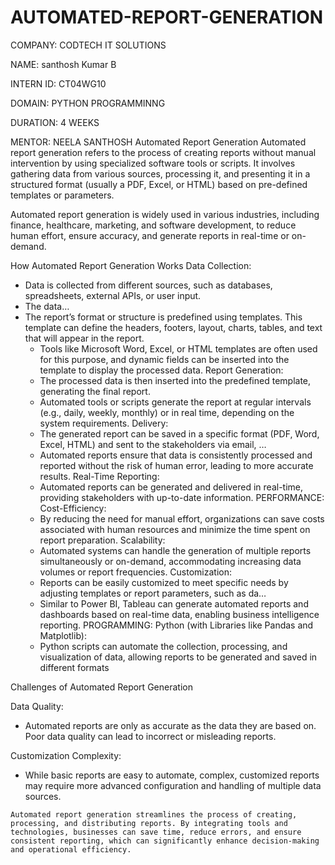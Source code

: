 # AUTOMATED-REPORT-GENERATION
COMPANY: CODTECH IT SOLUTIONS

NAME: santhosh Kumar B

INTERN ID: CT04WG10

DOMAIN: PYTHON PROGRAMMINNG

DURATION: 4 WEEKS

MENTOR: NEELA SANTHOSH
Automated Report Generation
Automated report generation refers to the process of creating reports without manual intervention by using specialized software tools or scripts. It involves gathering data from various sources, processing it, and presenting it in a structured format (usually a PDF, Excel, or HTML) based on pre-defined templates or parameters.

Automated report generation is widely used in various industries, including finance, healthcare, marketing, and software development, to reduce human effort, ensure accuracy, and generate reports in real-time or on-demand.

How Automated Report Generation Works
 Data Collection:
   - Data is collected from different sources, such as databases, spreadsheets, external APIs, or user input.
   - The data…
 - The report’s format or structure is predefined using templates. This template can define the headers, footers, layout, charts, tables, and text that will appear in the report.
   - Tools like Microsoft Word, Excel, or HTML templates are often used for this purpose, and dynamic fields can be inserted into the template to display the processed data.
 Report Generation:
   - The processed data is then inserted into the predefined template, generating the final report.
   - Automated tools or scripts generate the report at regular intervals (e.g., daily, weekly, monthly) or in real time, depending on the system requirements.
 Delivery:
   - The generated report can be saved in a specific format (PDF, Word, Excel, HTML) and sent to the stakeholders via email, …
   - Automated reports ensure that data is consistently processed and reported without the risk of human error, leading to more accurate results.
Real-Time Reporting:
   - Automated reports can be generated and delivered in real-time, providing stakeholders with up-to-date information.
  PERFORMANCE:
Cost-Efficiency:
   - By reducing the need for manual effort, organizations can save costs associated with human resources and minimize the time spent on report preparation.
Scalability:
   - Automated systems can handle the generation of multiple reports simultaneously or on-demand, accommodating increasing data volumes or report frequencies.
Customization:
   - Reports can be easily customized to meet specific needs by adjusting templates or report parameters, such as da…
   - Similar to Power BI, Tableau can generate automated reports and dashboards based on real-time data, enabling business intelligence reporting.
PROGRAMMING:
 Python (with Libraries like Pandas and Matplotlib):
   - Python scripts can automate the collection, processing, and visualization of data, allowing reports to be generated and saved in different formats

Challenges of Automated Report Generation

 Data Quality:
   - Automated reports are only as accurate as the data they are based on. Poor data quality can lead to incorrect or misleading reports.
   
 Customization Complexity:
   - While basic reports are easy to automate, complex, customized reports may require more advanced configuration and handling of multiple data sources.
     
    Automated report generation streamlines the process of creating, processing, and distributing reports. By integrating tools and technologies, businesses can save time, reduce errors, and ensure consistent reporting, which can significantly enhance decision-making and operational efficiency.
